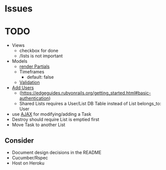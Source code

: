 # Issues

# TODO
- Views
  - checkbox for done
  - /lists is not important
- Models
  - [render Partials](https://edgeguides.rubyonrails.org/getting_started.html#rendering-a-partial-form)
  - Timeframes
    - default: false
  - [Validation](https://edgeguides.rubyonrails.org/getting_started.html#adding-some-validation)
- [Add Users](https://www.railstutorial.org/book/modeling_users)
  - (https://edgeguides.rubyonrails.org/getting_started.html#basic-authentication)
  - Shared Lists requires a User/List DB Table instead of List belongs_to: User
- use [AJAX](https://docs.google.com/document/d/1wDGbrMNZcC9fNPRmIvftnUF0gO9Ref1QsbdODm0KF-Y/edit#) for modifying/adding a Task
- Destroy should require List is emptied first
- Move Task to another List

## Consider
- Document design decisions in the README
- Cucumber/Rspec
- Host on Heroku
